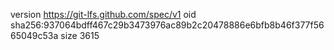 version https://git-lfs.github.com/spec/v1
oid sha256:937064bdff467c29b3473976ac89b2c20478886e6bfb8b46f377f5665049c53a
size 3615
